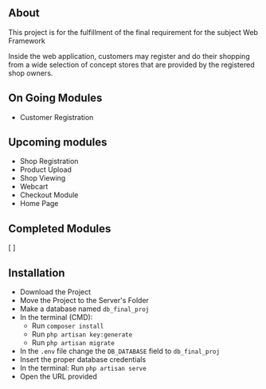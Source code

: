 ## About
This project is for the fulfillment of the final requirement for the subject Web Framework

Inside the web application, customers may register and do their shopping from a wide selection of concept stores that are provided by the registered shop owners.

## On Going Modules
- Customer Registration

## Upcoming modules
- Shop Registration
- Product Upload
- Shop Viewing
- Webcart
- Checkout Module
- Home Page

## Completed Modules
[ ]

## Installation
- Download the Project
- Move the Project to the Server's Folder
- Make a database named ```db_final_proj```
- In the terminal (CMD):
    - Run ```composer install```
    - Run ```php artisan key:generate```
    - Run ```php artisan migrate```
- In the ```.env``` file change the ```DB_DATABASE``` field to ```db_final_proj```
- Insert the proper database credentials
- In the terminal: Run ```php artisan serve```
- Open the URL provided